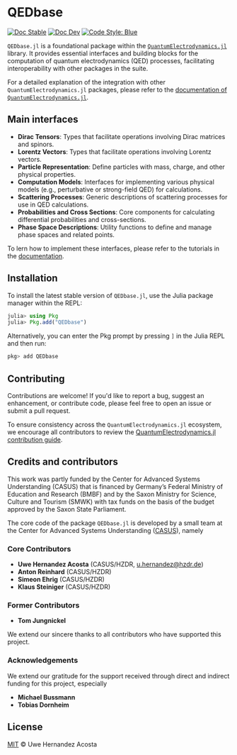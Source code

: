 # QEDbase

[![Doc Stable](https://img.shields.io/badge/docs-stable-blue.svg)](https://qedjl-project.github.io/QEDbase.jl/stable)
[![Doc Dev](https://img.shields.io/badge/docs-dev-blue.svg)](https://qedjl-project.github.io/QEDbase.jl/dev)
[![Code Style: Blue](https://img.shields.io/badge/code%20style-blue-4495d1.svg)](https://github.com/invenia/BlueStyle)

`QEDbase.jl` is a foundational package within the [`QuantumElectrodynamics.jl`](https://qedjl-project.github.io/QuantumElectrodynamics.jl/dev/)
library. It provides essential interfaces and building blocks for the computation of
quantum electrodynamics (QED) processes, facilitating interoperability with other packages in the suite.

For a detailed explanation of the integration with other `QuantumElectrodynamics.jl` packages,
please refer to the [documentation of `QuantumElectrodynamics.jl`](https://qedjl-project.github.io/QuantumElectrodynamics.jl/dev/).

## Main interfaces

- **Dirac Tensors**: Types that facilitate operations involving Dirac matrices and spinors.
- **Lorentz Vectors**: Types that facilitate operations involving Lorentz vectors.
- **Particle Representation**: Define particles with mass, charge, and other physical properties.
- **Computation Models**: Interfaces for implementing various physical models (e.g., perturbative or strong-field QED) for calculations.
- **Scattering Processes**: Generic descriptions of scattering processes for use in QED calculations.
- **Probabilities and Cross Sections**: Core components for calculating differential probabilities and cross-sections.
- **Phase Space Descriptions**: Utility functions to define and manage phase spaces and related points.

To lern how to implement these interfaces, please refer to the tutorials in the
[documentation](https://qedjl-project.github.io/QEDbase.jl/dev).

## Installation

To install the latest stable version of `QEDbase.jl`, use the Julia package manager within the REPL:

```julia
julia> using Pkg
julia> Pkg.add("QEDbase")
```

Alternatively, you can enter the Pkg prompt by pressing `]` in the Julia REPL and then run:

```julia
pkg> add QEDbase
```

## Contributing

Contributions are welcome! If you'd like to report a bug, suggest an enhancement, or contribute
code, please feel free to open an issue or submit a pull request.

To ensure consistency across the `QuantumElectrodynamics.jl` ecosystem, we encourage all contributors
to review the [QuantumElectrodynamics.jl contribution guide](https://qedjl-project.github.io/QuantumElectrodynamics.jl/stable/dev_guide/#Development-Guide).

## Credits and contributors

This work was partly funded by the Center for Advanced Systems Understanding (CASUS) that
is financed by Germany’s Federal Ministry of Education and Research (BMBF) and by the Saxon
Ministry for Science, Culture and Tourism (SMWK) with tax funds on the basis of the budget
approved by the Saxon State Parliament.

The core code of the package `QEDbase.jl` is developed by a small team at the Center for
Advanced Systems Understanding ([CASUS](https://www.casus.science)), namely

### Core Contributors

- **Uwe Hernandez Acosta** (CASUS/HZDR, [u.hernandez@hzdr.de](mailto:u.hernandez@hzdr.de))
- **Anton Reinhard** (CASUS/HZDR)
- **Simeon Ehrig** (CASUS/HZDR)
- **Klaus Steiniger** (CASUS/HZDR)

### Former Contributors

- **Tom Jungnickel**

We extend our sincere thanks to all contributors who have supported this project.

### Acknowledgements

We extend our gratitude for the support received through direct and indirect funding for this project, especially

- **Michael Bussmann**
- **Tobias Dornheim**

## License

[MIT](LICENSE) © Uwe Hernandez Acosta

